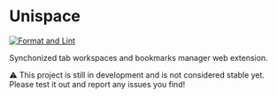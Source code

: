 # Unispace

[![Format and Lint](https://github.com/microBob/Unispace/actions/workflows/format-and-lint.yml/badge.svg)](https://github.com/microBob/Unispace/actions/workflows/format-and-lint.yml)

Synchonized tab workspaces and bookmarks manager web extension.

⚠️ This project is still in development and is not considered stable yet. Please test it out and report any issues you find!
